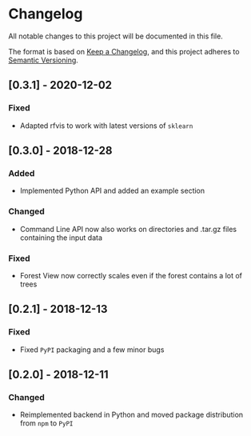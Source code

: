 # Changelog
All notable changes to this project will be documented in this file.

The format is based on [Keep a Changelog](https://keepachangelog.com/en/1.0.0/),
and this project adheres to [Semantic Versioning](https://semver.org/spec/v2.0.0.html).

## [0.3.1] - 2020-12-02
### Fixed
- Adapted rfvis to work with latest versions of `sklearn`

## [0.3.0] - 2018-12-28
### Added
- Implemented Python API and added an example section

### Changed
- Command Line API now also works on directories and .tar.gz files containing the input data

### Fixed
- Forest View now correctly scales even if the forest contains a lot of trees

## [0.2.1] - 2018-12-13
### Fixed
- Fixed `PyPI` packaging and a few minor bugs

## [0.2.0] - 2018-12-11
### Changed
- Reimplemented backend in Python and moved package distribution from `npm` to `PyPI`